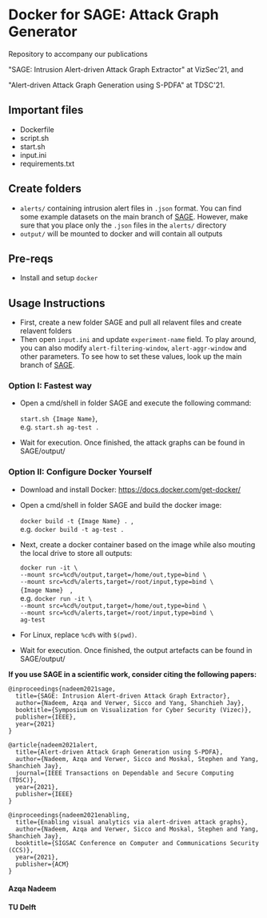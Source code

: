 # Docker for SAGE: Attack Graph Generator
Repository to accompany our publications

"SAGE: Intrusion Alert-driven Attack Graph Extractor" at VizSec'21, and

"Alert-driven Attack Graph Generation using S-PDFA" at TDSC'21.

## Important files
- Dockerfile
- script.sh
- start.sh
- input.ini
- requirements.txt


## Create folders
- `alerts/` containing intrusion alert files in `.json` format. You can find some example datasets on the main branch of [SAGE](https://github.com/tudelft-cda-lab/SAGE). However, make sure that you place only the `.json` files in the `alerts/` directory
- `output/` will be mounted to docker and will contain all outputs

## Pre-reqs
- Install and setup `docker`

## Usage Instructions

- First, create a new folder SAGE and pull all relavent files and create relavent folders
- Then open `input.ini` and update `experiment-name` field. To play around, you can also modify `alert-filtering-window`, `alert-aggr-window` and other parameters. To see how to set these values, look up the main branch of [SAGE](https://github.com/tudelft-cda-lab/SAGE).

### Option I: Fastest way

- Open a cmd/shell in folder SAGE and execute the following command:

  `start.sh {Image Name}`, \
  e.g. `start.sh ag-test .`

- Wait for execution. Once finished, the attack graphs can be found in SAGE/output/

### Option II: Configure Docker Yourself

- Download and install Docker: https://docs.docker.com/get-docker/

- Open a cmd/shell in folder SAGE and build the docker image:

  `docker build -t {Image Name} . `, \
  e.g. `docker build -t ag-test .`

- Next, create a docker container based on the image while also mouting the local drive to store all outputs:

  `docker run -it \` \
    `--mount src=%cd%/output,target=/home/out,type=bind \` \
    `--mount src=%cd%/alerts,target=/root/input,type=bind \` \
    `{Image Name}  `, \
  e.g. `docker run -it \` \
    `--mount src=%cd%/output,target=/home/out,type=bind \` \
    `--mount src=%cd%/alerts,target=/root/input,type=bind \` \
    `ag-test`

* For Linux, replace `%cd%` with `$(pwd)`.

- Wait for execution. Once finished, the output artefacts can be found in SAGE/output/

**If you use SAGE in a scientific work, consider citing the following papers:**

```
@inproceedings{nadeem2021sage,
  title={SAGE: Intrusion Alert-driven Attack Graph Extractor},
  author={Nadeem, Azqa and Verwer, Sicco and Yang, Shanchieh Jay},
  booktitle={Symposium on Visualization for Cyber Security (Vizec)},
  publisher={IEEE},
  year={2021}
}
```
```
@article{nadeem2021alert,
  title={Alert-driven Attack Graph Generation using S-PDFA},
  author={Nadeem, Azqa and Verwer, Sicco and Moskal, Stephen and Yang, Shanchieh Jay},
  journal={IEEE Transactions on Dependable and Secure Computing (TDSC)},
  year={2021},
  publisher={IEEE}
}
```
```
@inproceedings{nadeem2021enabling,
  title={Enabling visual analytics via alert-driven attack graphs},
  author={Nadeem, Azqa and Verwer, Sicco and Moskal, Stephen and Yang, Shanchieh Jay},
  booktitle={SIGSAC Conference on Computer and Communications Security (CCS)},
  year={2021},
  publisher={ACM}
}
```

#### Azqa Nadeem
#### TU Delft

